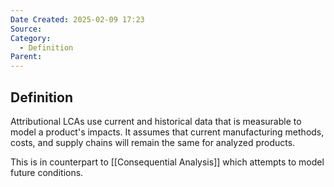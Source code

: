 ```yaml
---
Date Created: 2025-02-09 17:23
Source: 
Category:
  - Definition
Parent:
---
```

## Definition
Attributional LCAs use current and historical data that is measurable to model a product's impacts. It assumes that current manufacturing methods, costs, and supply chains will remain the same for analyzed products.

This is in counterpart to [[Consequential Analysis]] which attempts to model future conditions.